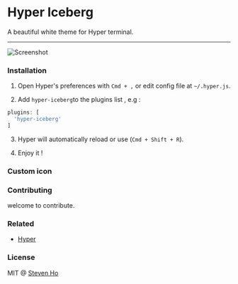 # Hyper Iceberg

A beautiful white theme for Hyper terminal.

---

![Screenshot]()

### Installation

1. Open Hyper's preferences with `Cmd + ,` or edit config file at `~/.hyper.js`.

2. Add `hyper-iceberg`to the plugins list , e.g :

  ```javascript
  plugins: [
    'hyper-iceberg'
  ]
  ```
3. Hyper will automatically reload or use (`Cmd + Shift + R`).

4. Enjoy it !

### Custom icon


### Contributing

 welcome to contribute.

### Related

- [Hyper](https://hyper.is/)

### License

MIT @ [Steven Ho](https://www.facebook.com/stevenho0811)
